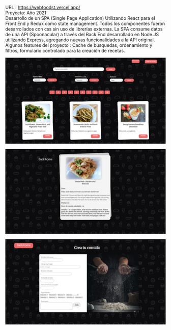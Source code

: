 URL :  https://webfoodst.vercel.app/
<br>
Proyecto: Año 2021
<br>
Desarrollo de un SPA (Single Page Application) Utilizando React para el Front End y Redux como state management. Todos los componentes fueron desarrollados con css sin uso de librerías externas.
La SPA consume datos de una API (Spoonacular) a través del Back End desarrollado en Node.JS
utilizando Express, agregando nuevas funcionalidades a la API original.
Algunos features del proyecto : Cache de búsquedas, ordenamiento y filtros, formulario controlado para la creación de recetas.


<p align="rigth">
 <img src='1.png'</img>
</p>
<p align="rigth">
 <img src='3.png'</img>
</p>
<p align="rigth">
 <img src='2.png'</img>
</p>
